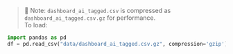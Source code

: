 > 🔽 Note: `dashboard_ai_tagged.csv` is compressed as `dashboard_ai_tagged.csv.gz` for performance.  
> To load:
```python
import pandas as pd
df = pd.read_csv("data/dashboard_ai_tagged.csv.gz", compression='gzip')
